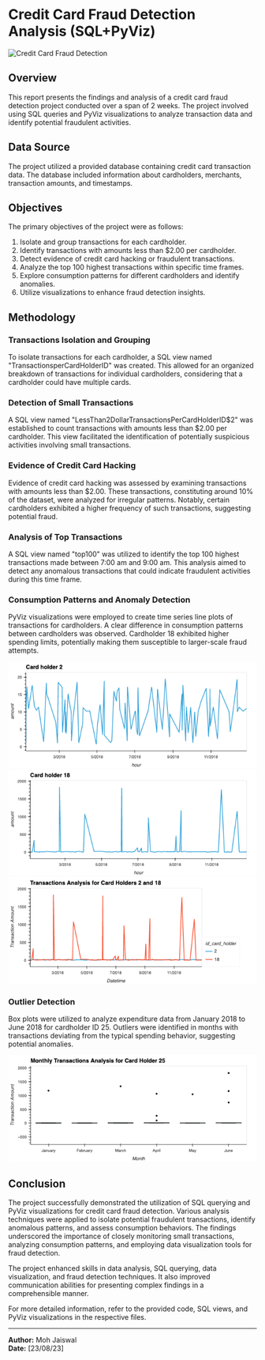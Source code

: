 # Credit Card Fraud Detection Analysis (SQL+PyViz)

![Credit Card Fraud Detection](https://mir-s3-cdn-cf.behance.net/project_modules/1400_opt_1/200099156990375.6371380687770.png)

## Overview
This report presents the findings and analysis of a credit card fraud detection project conducted over a span of 2 weeks. The project involved using SQL queries and PyViz visualizations to analyze transaction data and identify potential fraudulent activities.

## Data Source
The project utilized a provided database containing credit card transaction data. The database included information about cardholders, merchants, transaction amounts, and timestamps.

## Objectives
The primary objectives of the project were as follows:
1. Isolate and group transactions for each cardholder.
2. Identify transactions with amounts less than $2.00 per cardholder.
3. Detect evidence of credit card hacking or fraudulent transactions.
4. Analyze the top 100 highest transactions within specific time frames.
5. Explore consumption patterns for different cardholders and identify anomalies.
6. Utilize visualizations to enhance fraud detection insights.

## Methodology

### Transactions Isolation and Grouping
To isolate transactions for each cardholder, a SQL view named "TransactionsperCardHolderID" was created. This allowed for an organized breakdown of transactions for individual cardholders, considering that a cardholder could have multiple cards.

### Detection of Small Transactions
A SQL view named "LessThan2DollarTransactionsPerCardHolderID$2" was established to count transactions with amounts less than $2.00 per cardholder. This view facilitated the identification of potentially suspicious activities involving small transactions.

### Evidence of Credit Card Hacking
Evidence of credit card hacking was assessed by examining transactions with amounts less than $2.00. These transactions, constituting around 10% of the dataset, were analyzed for irregular patterns. Notably, certain cardholders exhibited a higher frequency of such transactions, suggesting potential fraud.

### Analysis of Top Transactions
A SQL view named "top100" was utilized to identify the top 100 highest transactions made between 7:00 am and 9:00 am. This analysis aimed to detect any anomalous transactions that could indicate fraudulent activities during this time frame.

### Consumption Patterns and Anomaly Detection
PyViz visualizations were employed to create time series line plots of transactions for cardholders. A clear difference in consumption patterns between cardholders was observed. Cardholder 18 exhibited higher spending limits, potentially making them susceptible to larger-scale fraud attempts.

![Card Holder 2 Transactions](images/Card_Holder_2.png)
![Card Holder 18 Transactions](images/Card_Holder_18.png)
![Grouped Transactions by Card Holder](images/Grouped_By_IdCardHolder.png)

### Outlier Detection
Box plots were utilized to analyze expenditure data from January 2018 to June 2018 for cardholder ID 25. Outliers were identified in months with transactions deviating from the typical spending behavior, suggesting potential anomalies.

![Monthly Transactions for Card Holder 25](images/monthly_transactions.png)

## Conclusion
The project successfully demonstrated the utilization of SQL querying and PyViz visualizations for credit card fraud detection. Various analysis techniques were applied to isolate potential fraudulent transactions, identify anomalous patterns, and assess consumption behaviors. The findings underscored the importance of closely monitoring small transactions, analyzing consumption patterns, and employing data visualization tools for fraud detection.

The project enhanced skills in data analysis, SQL querying, data visualization, and fraud detection techniques. It also improved communication abilities for presenting complex findings in a comprehensible manner.

For more detailed information, refer to the provided code, SQL views, and PyViz visualizations in the respective files.

---
**Author:** Moh Jaiswal  
**Date:** [23/08/23]
